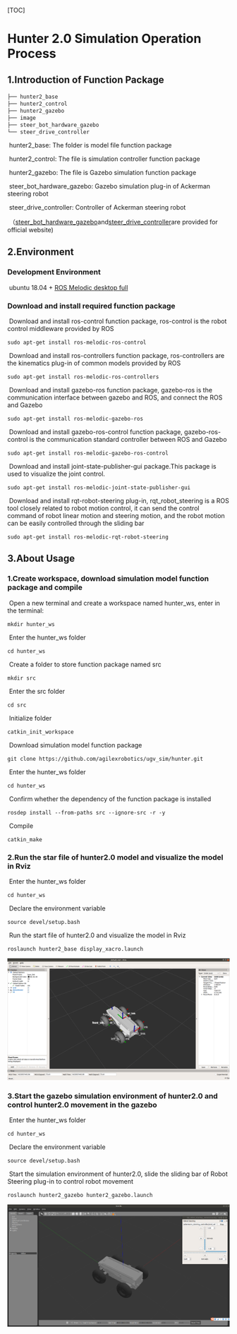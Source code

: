 [TOC]

# Hunter 2.0 Simulation Operation Process

## 1.Introduction of Function Package

```
├── hunter2_base
├── hunter2_control
├── hunter2_gazebo
├── image
├── steer_bot_hardware_gazebo
└── steer_drive_controller
```

​	hunter2_base: The folder is model file function package

​	hunter2_control: The file is simulation controller function package

​	hunter2_gazebo: The file is Gazebo simulation function package

​	steer_bot_hardware_gazebo: Gazebo simulation plug-in of Ackerman steering robot

​	steer_drive_controller:  Controller of Ackerman steering robot

​	（[steer_bot_hardware_gazebo](http://wiki.ros.org/steer_bot_hardware_gazebo?distro=indigo)and[steer_drive_controller](http://wiki.ros.org/steer_drive_controller?distro=indigo)are provided for official website) 

## 2.Environment

### Development Environment

​	ubuntu 18.04 + [ROS Melodic desktop full](http://wiki.ros.org/melodic/Installation/Ubuntu)

### Download and install required function package

​	Download and install ros-control function package, ros-control is the robot control middleware provided by ROS

```
sudo apt-get install ros-melodic-ros-control
```

​	Download and install ros-controllers function package, ros-controllers are the kinematics plug-in of common models provided by ROS
```
sudo apt-get install ros-melodic-ros-controllers
```

​	Download and install gazebo-ros function package, gazebo-ros is the communication interface between gazebo and ROS, and connect the ROS and Gazebo

```
sudo apt-get install ros-melodic-gazebo-ros
```

​	Download and install gazebo-ros-control function package, gazebo-ros-control is the communication standard controller between ROS and Gazebo

```
sudo apt-get install ros-melodic-gazebo-ros-control
```

​	Download and install joint-state-publisher-gui package.This package is used to visualize the joint control.

```
sudo apt-get install ros-melodic-joint-state-publisher-gui 
```

​	Download and install rqt-robot-steering plug-in, rqt_robot_steering is a ROS tool closely related to robot motion control, it can send the control command of robot linear motion and steering motion, and the robot motion can be easily controlled through the sliding bar

```
sudo apt-get install ros-melodic-rqt-robot-steering 
```



## 3.About Usage

### 	1.Create workspace, download simulation model function package and compile

​		Open a new terminal and create a workspace named hunter_ws, enter in the terminal:

```
mkdir hunter_ws
```

​		Enter the hunter_ws folder

```
cd hunter_ws
```

​		Create a folder to store function package named src

```
mkdir src
```

​		Enter the src folder

```
cd src
```

​		Initialize folder

```
catkin_init_workspace
```

​		Download simulation model function package

```
git clone https://github.com/agilexrobotics/ugv_sim/hunter.git
```

​		Enter the hunter_ws folder

```
cd hunter_ws
```

​		Confirm whether the dependency of the function package is installed

```
rosdep install --from-paths src --ignore-src -r -y 
```

​		Compile

```
catkin_make
```

### 	2.Run the star file of hunter2.0 model and visualize the model in Rviz

​		Enter the hunter_ws folder

```
cd hunter_ws
```

​		Declare the environment variable

```
source devel/setup.bash
```

​		Run the start file of hunter2.0 and visualize the model in Rviz

```
roslaunch hunter2_base display_xacro.launch
```

![说明文字](image/rviz.png)

### 	3.Start the gazebo simulation environment of hunter2.0 and control hunter2.0 movement in the gazebo

​		Enter the hunter_ws folder

```
cd hunter_ws
```

​		Declare the environment variable

```
source devel/setup.bash
```

​		Start the simulation environment of hunter2.0, slide the sliding bar of Robot Steering plug-in to control robot movement

```
roslaunch hunter2_gazebo hunter2_gazebo.launch
```

![说明文字](image/gazebo.png)





